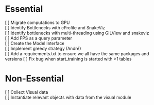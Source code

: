 # Essential <br>
[ ] Migrate computations to GPU<br>
[ ] Identify Bottlenecks with cProfile and SnakeViz<br>
[ ] Identify bottlenecks with multi-threading using GILView and snakeviz <br>
[ ] Add FPS as a query parameter <br>
[ ] Create the Model Interface<br>
[ ] Implement greedy strategy (André) <br>
[ ] Add a requirements.txt to ensure we all have the same packages and versions
[ ] Fix bug when start_training is started with >1 tables
# Non-Essential<br>
[ ] Collect Visual data<br>
[ ] Instantiate relevant objects with data from the visual module<br>
